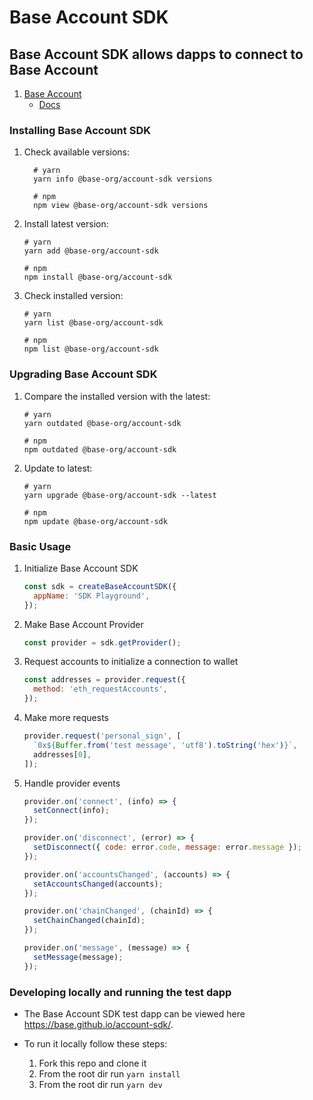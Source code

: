 # Base Account SDK

## Base Account SDK allows dapps to connect to Base Account

1. [Base Account](https://account.base.org/)
   - [Docs](https://www.base.org/builders/smart-wallet)

### Installing Base Account SDK

1. Check available versions:

   ```shell
     # yarn
     yarn info @base-org/account-sdk versions

     # npm
     npm view @base-org/account-sdk versions
   ```

2. Install latest version:

   ```shell
   # yarn
   yarn add @base-org/account-sdk

   # npm
   npm install @base-org/account-sdk
   ```

3. Check installed version:

   ```shell
   # yarn
   yarn list @base-org/account-sdk

   # npm
   npm list @base-org/account-sdk
   ```

### Upgrading Base Account SDK

1. Compare the installed version with the latest:

   ```shell
   # yarn
   yarn outdated @base-org/account-sdk

   # npm
   npm outdated @base-org/account-sdk
   ```

2. Update to latest:

   ```shell
   # yarn
   yarn upgrade @base-org/account-sdk --latest

   # npm
   npm update @base-org/account-sdk
   ```

### Basic Usage

1. Initialize Base Account SDK

   ```js
   const sdk = createBaseAccountSDK({
     appName: 'SDK Playground',
   });
   ```

2. Make Base Account Provider

   ```js
   const provider = sdk.getProvider();
   ```

3. Request accounts to initialize a connection to wallet

   ```js
   const addresses = provider.request({
     method: 'eth_requestAccounts',
   });
   ```

4. Make more requests

   ```js
   provider.request('personal_sign', [
     `0x${Buffer.from('test message', 'utf8').toString('hex')}`,
     addresses[0],
   ]);
   ```

5. Handle provider events

   ```js
   provider.on('connect', (info) => {
     setConnect(info);
   });

   provider.on('disconnect', (error) => {
     setDisconnect({ code: error.code, message: error.message });
   });

   provider.on('accountsChanged', (accounts) => {
     setAccountsChanged(accounts);
   });

   provider.on('chainChanged', (chainId) => {
     setChainChanged(chainId);
   });

   provider.on('message', (message) => {
     setMessage(message);
   });
   ```

### Developing locally and running the test dapp

- The Base Account SDK test dapp can be viewed here https://base.github.io/account-sdk/.
- To run it locally follow these steps:

  1. Fork this repo and clone it
  1. From the root dir run `yarn install`
  1. From the root dir run `yarn dev`
